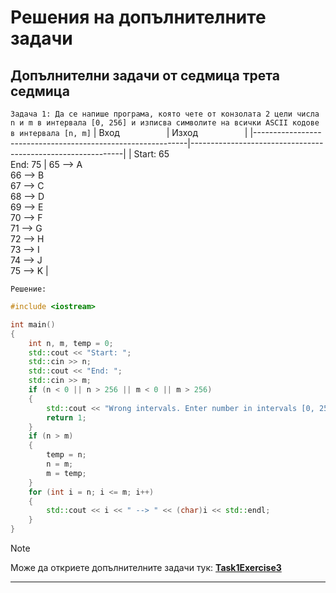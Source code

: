 # Решения на допълнителните задачи

## Допълнителни задачи от седмица трета седмица
`Задача 1: Да се напише програма, която чете от конзолата 2 цели числа n и m в интервала [0, 256] и изписва символите на всички ASCII кодове в интервала [n, m]`
| Вход&nbsp;&nbsp;&nbsp;&nbsp;&nbsp;&nbsp;&nbsp;&nbsp;&nbsp;&nbsp;&nbsp;&nbsp;&nbsp;&nbsp;&nbsp;&nbsp;&nbsp;&nbsp; | Изход&nbsp;&nbsp;&nbsp;&nbsp;&nbsp;&nbsp;&nbsp;&nbsp;&nbsp;&nbsp;&nbsp;&nbsp;&nbsp;&nbsp;&nbsp;&nbsp;&nbsp;&nbsp; |
|-------------------------------------------------------------|-------------------------------------------------------------|
| Start: 65 <br/> End: 75                                                          | 65 --> A <br/> 66 --> B <br/> 67 --> C <br/> 68 --> D <br/> 69 --> E <br/>70 --> F <br/> 71 --> G <br/> 72 --> H <br/> 73 --> I <br/> 74 --> J <br/> 75 --> K                                                           |

`Решение:`
```cpp
#include <iostream>

int main()
{
	int n, m, temp = 0;
	std::cout << "Start: ";
	std::cin >> n;
	std::cout << "End: ";
	std::cin >> m;
	if (n < 0 || n > 256 || m < 0 || m > 256) 
	{
		std::cout << "Wrong intervals. Enter number in intervals [0, 256]!" << std::endl;
		return 1;
	}
	if (n > m) 
	{
		temp = n;
		n = m;
		m = temp;
	}
	for (int i = n; i <= m; i++) 
	{
		std::cout << i << " --> " << (char)i << std::endl;
	}
}

```

> [!NOTE]
> Може да откриете допълнителните задачи тук:
>  [**Task1Exercise3**](https://github.com/cathy-09/Introduction-To-Programming/blob/main/Week%203/Tasks/cppFilesExercise3/Task1Exercise3.cpp)

<hr style="border-width: 5px !important;">

